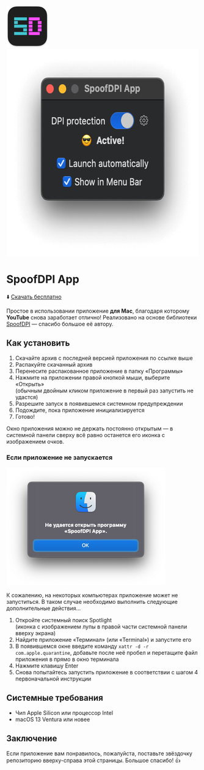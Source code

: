 <img src="https://github.com/SpoofDPIApp/SpoofDPI-App/raw/main/Other/Readme/Logo.png" width="110" height="110"/>
<img src="https://github.com/SpoofDPIApp/SpoofDPI-App/raw/main/Other/Readme/Screenshot.png" width="618" height="542"/>

# SpoofDPI App
⬇️ [Скачать бесплатно](https://github.com/SpoofDPIApp/SpoofDPI-App/releases/latest/download/SpoofDPI.App.zip)

Простое в использовании приложение **для Mac**, благодаря которому **YouTube** снова заработает отлично! Реализовано на основе библиотеки [SpoofDPI](https://github.com/xvzc/SpoofDPI) — спасибо большое её автору.

## Как установить
1. Скачайте архив с последней версией приложения по ссылке выше
2. Распакуйте скачанный архив
3. Перенесите распакованное приложение в папку «Программы»
4. Нажмите на приложении правой кнопкой мыши, выберите «Открыть»\
(обычным двойным кликом приложение в первый раз запустить не удастся)
5. Разрешите запуск в появившемся системном предупреждении
6. Подождите, пока приложение инициализируется
7. Готово!

Окно приложения можно не держать постоянно открытым — в системной панели сверху всё равно останется его иконка с изображением очков.

### Если приложение не запускается

<img src="https://github.com/SpoofDPIApp/SpoofDPI-App/raw/main/Other/Readme/Error.png" width="416" height="308"/>

К сожалению, на некоторых компьютерах приложение может не запуститься. В таком случае необходимо выполнить следующие дополнительные действия…

1. Откройте системный поиск Spotlight\
(иконка с изображением лупы в правой части системной панели вверху экрана)
2. Найдите приложение «Терминал» (или «Terminal») и запустите его
3. В появившемся окне введите команду `xattr -d -r com.apple.quarantine`, добавьте после неё пробел и перетащите файл приложения в прямо в окно терминала
4. Нажмите клавишу Enter
5. Снова попытайтесь запустить приложение в соответствии с шагом 4 первоначальной инструкции

## Системные требования

- Чип Apple Silicon или процессор Intel
- macOS 13 Ventura или новее

## Заключение

Если приложение вам понравилось, пожалуйста, поставьте звёздочку репозиторию вверху-справа этой страницы. Большое спасибо! 👍
